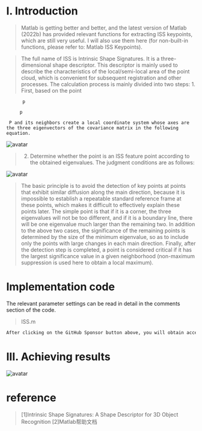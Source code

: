#  I. Introduction 

>  Matlab is getting better and better, and the latest version of Matlab (2022b) has provided relevant functions for extracting ISS keypoints, which are still very useful. I will also use them here (for non-built-in functions, please refer to: Matlab ISS Keypoints). 

>  The full name of ISS is Intrinsic Shape Signatures. It is a three-dimensional shape descriptor. This descriptor is mainly used to describe the characteristics of the local/semi-local area of the point cloud, which is convenient for subsequent registration and other processes. The calculation process is mainly divided into two steps: 1. First, based on the point 

          p 

         p 

     P and its neighbors create a local coordinate system whose axes are the three eigenvectors of the covariance matrix in the following equation. 

![avatar]( a6b6e6c4378b49988e33f983063352ff.png) 

>  2. Determine whether the point is an ISS feature point according to the obtained eigenvalues. The judgment conditions are as follows: 

![avatar]( f31274de6e794833ac5d6b99ea8351cd.png) 

>  The basic principle is to avoid the detection of key points at points that exhibit similar diffusion along the main direction, because it is impossible to establish a repeatable standard reference frame at these points, which makes it difficult to effectively explain these points later. The simple point is that if it is a corner, the three eigenvalues will not be too different, and if it is a boundary line, there will be one eigenvalue much larger than the remaining two. In addition to the above two cases, the significance of the remaining points is determined by the size of the minimum eigenvalue, so as to include only the points with large changes in each main direction. Finally, after the detection step is completed, a point is considered critical if it has the largest significance value in a given neighborhood (non-maximum suppression is used here to obtain a local maximum). 

#  Implementation code 

The relevant parameter settings can be read in detail in the comments section of the code. 

>  ISS.m 

 ```python  
After clicking on the GitHub Sponsor button above, you will obtain access permissions to my private code repository ( https://github.com/slowlon/my_code_bar ) to view this blog code. By searching the code number of this blog, you can find the code you need, code number is: 2024020309574059741
 ```  
#  III. Achieving results 

![avatar]( 4d0f89d6c3f740b489d5bf94b518e752.png) 

#  reference 

>  [1]Intrinsic Shape Signatures: A Shape Descriptor for 3D Object Recognition [2]Matlab帮助文档 

